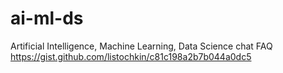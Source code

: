 # ai-ml-ds
Artificial Intelligence, Machine Learning, Data Science chat FAQ https://gist.github.com/listochkin/c81c198a2b7b044a0dc5
